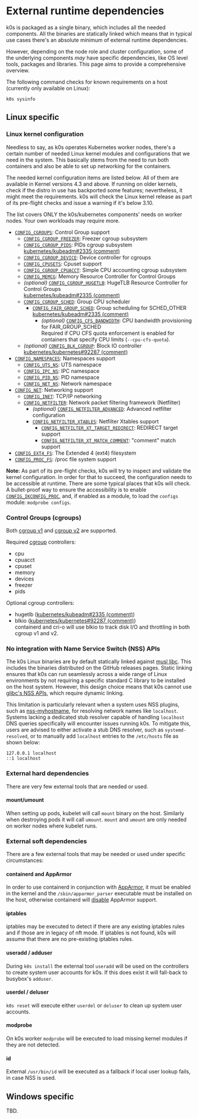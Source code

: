 # External runtime dependencies

k0s is packaged as a single binary, which includes all the needed components.
All the binaries are statically linked which means that in typical use cases
there's an absolute minimum of external runtime dependencies.

However, depending on the node role and cluster configuration, some of the
underlying components _may_ have specific dependencies, like OS level tools,
packages and libraries. This page aims to provide a comprehensive overview.

The following command checks for known requirements on a host (currently only
available on Linux):

```shell
k0s sysinfo
```

## Linux specific
<!--
This piece of documentation is best-effort and considered to be augmented and
extended in the future. The kernel and cgroup requirements are basically taken
from kubernetes/system-validators. Often there's no real hint as to why they are
required (although most requirements seem pretty obvious). Also need to check
for requirements of kube-router and calico.
-->

### Linux kernel configuration

Needless to say, as k0s operates Kubernetes worker nodes, there's a certain
number of needed Linux kernel modules and configurations that we need in the
system. This basically stems from the need to run both containers and also be
able to set up networking for the containers.

The needed kernel configuration items are listed below. All of them are
available in Kernel versions 4.3 and above. If running on older kernels, check
if the distro in use has backported some features; nevertheless, it might meet
the requirements. k0s will check the Linux kernel release as part of its
pre-flight checks and issue a warning if it's below 3.10.

The list covers ONLY the k0s/kubernetes components’ needs on worker nodes. Your
own workloads may require more.

<!-- Kernel config nesting is taken from the v4.3 kernel's menuconfig structure. -->

- [`CONFIG_CGROUPS`](https://github.com/torvalds/linux/blob/v4.3/init/Kconfig#L927):
  Control Group support
  - [`CONFIG_CGROUP_FREEZER`](https://github.com/torvalds/linux/blob/v4.3/init/Kconfig#L953):
    Freezer cgroup subsystem
  - [`CONFIG_CGROUP_PIDS`](https://github.com/torvalds/linux/blob/v4.3/init/Kconfig#L959):
    PIDs cgroup subsystem  
    [kubernetes/kubeadm#2335 (comment)](https://github.com/kubernetes/kubeadm/issues/2335#issuecomment-722405527)
  - [`CONFIG_CGROUP_DEVICE`](https://github.com/torvalds/linux/blob/v4.3/init/Kconfig#L975):
    Device controller for cgroups
  - [`CONFIG_CPUSETS`](https://github.com/torvalds/linux/blob/v4.3/init/Kconfig#L981):
    Cpuset support
  - [`CONFIG_CGROUP_CPUACCT`](https://github.com/torvalds/linux/blob/v4.3/init/Kconfig#L996):
    Simple CPU accounting cgroup subsystem
  - [`CONFIG_MEMCG`](https://github.com/torvalds/linux/blob/v4.3/init/Kconfig#L1005):
    Memory Resource Controller for Control Groups
  - _(optional)_ [`CONFIG_CGROUP_HUGETLB`](https://github.com/torvalds/linux/blob/v4.3/init/Kconfig#L1055):
    HugeTLB Resource Controller for Control Groups  
    [kubernetes/kubeadm#2335 (comment)](https://github.com/kubernetes/kubeadm/issues/2335#issuecomment-722405527)
  - [`CONFIG_CGROUP_SCHED`](https://github.com/torvalds/linux/blob/v4.3/init/Kconfig#L1081):
    Group CPU scheduler
    - [`CONFIG_FAIR_GROUP_SCHED`](https://github.com/torvalds/linux/blob/v4.3/init/Kconfig#L1090):
      Group scheduling for SCHED_OTHER  
      [kubernetes/kubeadm#2335 (comment)](https://github.com/kubernetes/kubeadm/issues/2335#issuecomment-717996215)
      - _(optional)_ [`CONFIG_CFS_BANDWIDTH`](https://github.com/torvalds/linux/blob/v4.3/init/Kconfig#L1095):
        CPU bandwidth provisioning for FAIR_GROUP_SCHED  
        Required if CPU CFS quota enforcement is enabled for containers that
        specify CPU limits (`--cpu-cfs-quota`).
  - _(optional)_ [`CONFIG_BLK_CGROUP`](https://github.com/torvalds/linux/blob/v4.3/init/Kconfig#L1119):
    Block IO controller  
    [kubernetes/kubernetes#92287 (comment)](https://github.com/kubernetes/kubernetes/issues/92287#issuecomment-1010723587)
- [`CONFIG_NAMESPACES`](https://github.com/torvalds/linux/blob/v4.3/init/Kconfig#L1168):
  Namespaces support
  - [`CONFIG_UTS_NS`](https://github.com/torvalds/linux/blob/v4.3/init/Kconfig#L1180):
    UTS namespace
  - [`CONFIG_IPC_NS`](https://github.com/torvalds/linux/blob/v4.3/init/Kconfig#L1187):
    IPC namespace
  - [`CONFIG_PID_NS`](https://github.com/torvalds/linux/blob/v4.3/init/Kconfig#L1210):
    PID namespace
  - [`CONFIG_NET_NS`](https://github.com/torvalds/linux/blob/v4.3/init/Kconfig#L1218):
    Network namespace
- [`CONFIG_NET`](https://github.com/torvalds/linux/blob/v4.3/net/Kconfig#L5):
  Networking support
  - [`CONFIG_INET`](https://github.com/torvalds/linux/blob/v4.3/net/Kconfig#L58):
    TCP/IP networking
  - [`CONFIG_NETFILTER`](https://github.com/torvalds/linux/blob/v4.3/net/Kconfig#L109):
    Network packet filtering framework (Netfilter)
    - _(optional)_ [`CONFIG_NETFILTER_ADVANCED`](https://github.com/torvalds/linux/blob/v4.3/net/Kconfig#L171):
      Advanced netfilter configuration
    - [`CONFIG_NETFILTER_XTABLES`](https://github.com/torvalds/linux/blob/v4.3/net/netfilter/Kconfig#L567):
      Netfilter Xtables support
      - [`CONFIG_NETFILTER_XT_TARGET_REDIRECT`](https://github.com/torvalds/linux/blob/v4.3/net/netfilter/Kconfig#L853):
        REDIRECT target support
      - [`CONFIG_NETFILTER_XT_MATCH_COMMENT`](https://github.com/torvalds/linux/blob/v4.3/net/netfilter/Kconfig#L1002):
        "comment" match support
- [`CONFIG_EXT4_FS`](https://github.com/torvalds/linux/blob/v4.3/fs/ext4/Kconfig#L33):
  The Extended 4 (ext4) filesystem
- [`CONFIG_PROC_FS`](https://github.com/torvalds/linux/blob/v4.3/fs/proc/Kconfig#L1):
  /proc file system support

**Note:** As part of its pre-flight checks, k0s will try to inspect and validate
the kernel configuration. In order for that to succeed, the configuration needs
to be accessible at runtime. There are some typical places that k0s will check.
A bullet-proof way to ensure the accessibility is to enable
[`CONFIG_IKCONFIG_PROC`](https://github.com/torvalds/linux/blob/v4.3/init/Kconfig#L807),
and, if enabled as a module, to load the `configs` module: `modprobe configs`.

### Control Groups (cgroups)

Both [cgroup v1] and [cgroup v2] are supported.

Required [cgroup] controllers:

- cpu
- cpuacct
- cpuset
- memory
- devices
- freezer
- pids

Optional cgroup controllers:

- hugetlb ([kubernetes/kubeadm#2335 (comment)](https://github.com/kubernetes/kubeadm/issues/2335#issuecomment-722405527))
- blkio ([kubernetes/kubernetes#92287 (comment)](https://github.com/kubernetes/kubernetes/issues/92287#issuecomment-1010723587))  
   containerd and cri-o will use blkio to track disk I/O and throttling in both
   cgroup v1 and v2.

[cgroup]: https://man7.org/linux/man-pages/man7/cgroups.7.html
[cgroup v1]: https://www.kernel.org/doc/html/v5.16/admin-guide/cgroup-v1/
[cgroup v2]: https://www.kernel.org/doc/html/v5.16/admin-guide/cgroup-v2.html

### No integration with Name Service Switch (NSS) APIs

The k0s Linux binaries are by default statically linked against [musl libc].
This includes the binaries distributed on the GitHub releases pages. Static
linking ensures that k0s can run seamlessly across a wide range of Linux
environments by not requiring a specific standard C library to be installed on
the host system. However, this design choice means that k0s cannot use [glibc's
NSS APIs], which require dynamic linking.

This limitation is particularly relevant when a system uses NSS plugins, such as
[nss-myhostname], for resolving network names like `localhost`. Systems lacking
a dedicated stub resolver capable of handling `localhost` DNS queries
specifically will encounter issues running k0s. To mitigate this, users are
advised to either activate a stub DNS resolver, such as `systemd-resolved`, or
to manually add `localhost` entries to the `/etc/hosts` file as shown below:

```text
127.0.0.1 localhost
::1 localhost
```

[musl libc]: https://musl.libc.org/
[glibc's NSS APIs]: https://www.gnu.org/software/libc/manual/html_node/Name-Service-Switch.html
[nss-myhostname]: https://www.freedesktop.org/software/systemd/man/latest/nss-myhostname.html

### External hard dependencies

There are very few external tools that are needed or used.

#### mount/umount

When setting up pods, kubelet will call `mount` binary on the host. Similarly when destroying pods it will call `umount`. `mount` and `umount` are only needed on worker nodes where kubelet runs.

### External soft dependencies

There are a few external tools that may be needed or used under specific
circumstances:

#### containerd and AppArmor

In order to use containerd in conjunction with [AppArmor], it must be enabled in
the kernel and the `/sbin/apparmor_parser` executable must be installed on the
host, otherwise containerd will [disable][cd-aa] AppArmor support.

[cd-aa]: https://github.com/containerd/containerd/blob/v1.7.16/pkg/apparmor/apparmor_linux.go#L34-L45
[AppArmor]: https://wiki.ubuntu.com/AppArmor

#### iptables

iptables may be executed to detect if there are any existing iptables rules and
if those are in legacy of nft mode. If iptables is not found, k0s will assume
that there are no pre-existing iptables rules.

#### useradd / adduser

During `k0s install` the external tool `useradd` will be used on the controllers
to create system user accounts for k0s. If this does exist it will fall-back to
busybox's `adduser`.

#### userdel / deluser

`k0s reset` will execute either `userdel` or `deluser` to clean up system user
accounts.

#### modprobe

On k0s worker `modprobe` will be executed to load missing kernel modules if they
are not detected.

#### id

External `/usr/bin/id` will be executed as a fallback if local user lookup
fails, in case NSS is used.

## Windows specific
<!--
The kubernetes/system-validators require certain Windows versions starting with
Windows Server 2016. k0s states that it requires Windows Server 2019, though.
-->

TBD.
